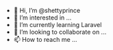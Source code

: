 - 👋 Hi, I’m @shettyprince
- 👀 I’m interested in ...
- 🌱 I’m currently learning Laravel
- 💞️ I’m looking to collaborate on ...
- 📫 How to reach me ...

<!---
shettyprince/shettyprince is a ✨ special ✨ repository because its `README.md` (this file) appears on your GitHub profile.
You can click the Preview link to take a look at your changes.
--->
